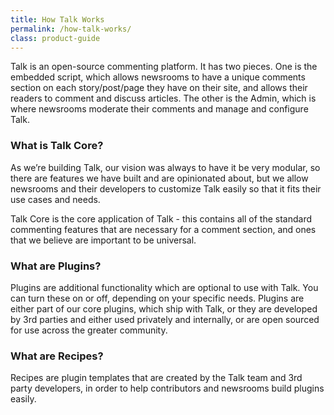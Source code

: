 ```yaml
---
title: How Talk Works
permalink: /how-talk-works/
class: product-guide
---
```


Talk is an open-source commenting platform. It has two pieces. One is the embedded script, which allows newsrooms to have a unique comments section on each story/post/page they have on their site, and allows their readers to comment and discuss articles. The other is the Admin, which is where newsrooms moderate their comments and manage and configure Talk.

### What is Talk Core?

As we’re building Talk, our vision was always to have it be very modular, so there are features we have built and are opinionated about, but we allow newsrooms and their developers to customize Talk easily so that it fits their use cases and needs.

Talk Core is the core application of Talk - this contains all of the standard commenting features that are necessary for a comment section, and ones that we believe are important to be universal.

### What are Plugins?

Plugins are additional functionality which are optional to use with Talk. You can turn these on or off, depending on your specific needs. Plugins are either part of our core plugins, which ship with Talk, or they are developed by 3rd parties and either used privately and internally, or are open sourced for use across the greater community.


### What are Recipes?

Recipes are plugin templates that are created by the Talk team and 3rd party developers, in order to help contributors and newsrooms build plugins easily. 

